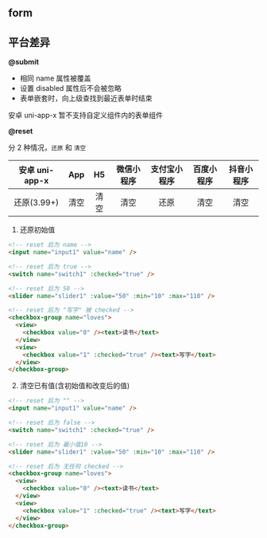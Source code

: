 ## form

<!-- UTSCOMJSON.form.description -->

<!-- UTSCOMJSON.form.attrubute -->

<!-- UTSCOMJSON.form.event -->

<!-- UTSCOMJSON.form.example -->

<!-- UTSCOMJSON.form.compatibility -->

<!-- UTSCOMJSON.form.children -->

<!-- UTSCOMJSON.form.reference -->

## 平台差异

**@submit**

- 相同 name 属性被覆盖
- 设置 disabled 属性后不会被忽略
- 表单嵌套时，向上级查找到最近表单时结束

安卓 uni-app-x 暂不支持自定义组件内的表单组件

**@reset**

分 2 种情况，`还原` 和 `清空`

|安卓 uni-app-x	|App	|H5		|微信小程序	|支付宝小程序	|百度小程序	|抖音小程序	|
|:-:						|:-:	|:-:	|:-:				|:-:				|:-:				|:-:				|
|还原(3.99+)		|清空	|清空	|清空				|还原				|清空				|清空				|


1. 还原初始值

```html
<!-- reset 后为 name -->
<input name="input1" value="name" />

<!-- reset 后为 true -->
<switch name="switch1" :checked="true" />

<!-- reset 后为 50 -->
<slider name="slider1" :value="50" :min="10" :max="110" />

<!-- reset 后为 "写字" 被 checked -->
<checkbox-group name="loves">
  <view>
    <checkbox value="0" /><text>读书</text>
  </view>
  <view>
    <checkbox value="1" :checked="true" /><text>写字</text>
  </view>
</checkbox-group>
```

2. 清空已有值(含初始值和改变后的值)

```html
<!-- reset 后为 "" -->
<input name="input1" value="name" />

<!-- reset 后为 false -->
<switch name="switch1" :checked="true" />

<!-- reset 后为 最小值10 -->
<slider name="slider1" :value="50" :min="10" :max="110" />

<!-- reset 后为 无任何 checked -->
<checkbox-group name="loves">
  <view>
    <checkbox value="0" /><text>读书</text>
  </view>
  <view>
    <checkbox value="1" :checked="true" /><text>写字</text>
  </view>
</checkbox-group>
```
